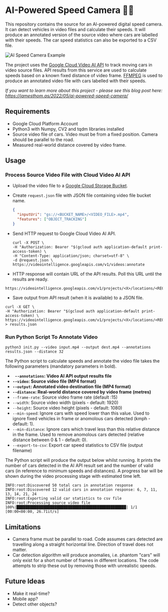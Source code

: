 # AI-Powered Speed Camera 🚗📸

This repository contains the source for an AI-powered digital speed camera. It can detect vehicles in video files and calculate their speeds. It will produce an annotated version of the source video where cars are labelled with their speeds. The car speed statistics can also be exported to a CSV file.

![AI Speed Camera Example](ai-speed-camera.gif)

The project uses the [Google Cloud Video AI API](https://cloud.google.com/video-intelligence) to track moving cars in video source files. API results from this service are used to calculate speeds based on a known fixed distance of video frame. [FFMPEG](https://ffmpeg.org/) is used to produce an annotated video file with cars labelled with their speeds.

*If you want to learn more about this project - please see this blog post here: https://jamesthom.as/2022/05/ai-powered-speed-camera/*

## Requirements

- Google Cloud Platform Account
- Python3 with Numpy, CV2 and tqdm libraries installed
- Source video file of cars. Video must be from a fixed position. Camera should be parallel to the road. 
- Measured real-world distance covered by video frame.

## Usage

### Process Source Video File with Cloud Video AI API

- Upload the video file to a [Google Cloud Storage Bucket](https://cloud.google.com/storage).

- Create `request.json` file with JSON file containing video file bucket name.

  ```json
  {
    "inputUri": "gs://<BUCKET_NAME>/<VIDEO_FILE>.mp4",
    "features": ["OBJECT_TRACKING"]
  }
  ```

- Send HTTP request to Google Cloud Video AI API.

  ```
  curl -X POST \                                                                                                            
  -H "Authorization: Bearer "$(gcloud auth application-default print-access-token) \
  -H "Content-Type: application/json; charset=utf-8" \
  -d @request.json \
  https://videointelligence.googleapis.com/v1/videos:annotate
  ```

- HTTP response will contain URL of the API results. Poll this URL until the results are ready.

```
https://videointelligence.googleapis.com/v1/projects/<X>/locations/<REGION>/operations/<Y>
```

- Save output from API result (when it is available) to a JSON file.

```
curl -X GET \                                                                                                              
-H "Authorization: Bearer "$(gcloud auth application-default print-access-token) \
https://videointelligence.googleapis.com/v1/projects/<X>/locations/<REGION>/operations/<Y> > results.json
```

### Run Python Script To Annotate Video

```
python3 init.py --video input.mp4 --output dest.mp4 --annotations results.json --distance 32
```

The Python script to calculate speeds and annotate the video file takes the following parameters (mandatory parameters in bold).

- **` --annotations`: Video AI API output results file**
- **`--video`: Source video file (MP4 format)**
- **`--output`: Annotated video destination file (MP4 format)**
- **`--distance`: Real-world distance covered by video frame (metres)**
- `--frame-rate`: Source video frame rate (default :15)
- `--width`: Source video width (pixels - default: 1920)
- `--height`: Source video height (pixels - default: 1080)
- `--min-speed`: Ignore cars with speed lower than this value. Used to ignore fixed vehicles in frame or anomolous cars detected (kmph - default: 1). 
- `--min-distance`: Ignore cars which travel less than this relative distance in the frame. Used to remove anomolous cars detected (relative distance between 0 & 1 - default: 0). 
- `--export-to-csv`: Export car speed statistics to CSV file (output filename)

The Python script will produce the output below whilst running. It prints the number of cars detected in the AI API result set and the number of valid cars (in reference to minimum speeds and distances). A progress bar will be shown during the video processing stage with estimated time left.

```
INFO:root:Discovered 50 total cars in annotation response
INFO:root:Discovered 12 valid cars in annotation response: 6, 7, 11, 13, 14, 21, 24
INFO:root:Exporting valid car statistics to csv file
INFO:root:Processing source video file
100%|█████████████████████████████████████████████████| 1/1 [00:00<00:00, 26.71it/s]
```

## Limitations

- Camera frame must be parallel to road. Code assumes cars detected are travelling along a straight horizontal line. Direction of travel does not matter.
- Car detection algorithm will produce anomalies, i.e. phantom "cars" will only exist for a short number of frames in different locations. The code attempts to strip these out by removing those with unrealistic speeds. 

## Future Ideas

- Make it real-time?
- Mobile app?
- Detect other objects?
